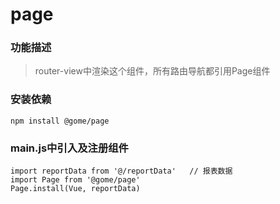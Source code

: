 # page

### 功能描述
> router-view中渲染这个组件，所有路由导航都引用Page组件

### 安装依赖
```
npm install @gome/page
```
### main.js中引入及注册组件
```
import reportData from '@/reportData'   // 报表数据
import Page from '@gome/page'
Page.install(Vue, reportData)

```
